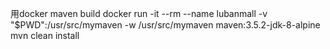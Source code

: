 用docker maven build
docker run -it --rm --name lubanmall -v "$PWD":/usr/src/mymaven -w /usr/src/mymaven maven:3.5.2-jdk-8-alpine mvn clean install